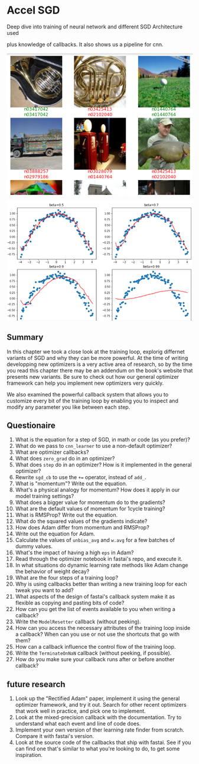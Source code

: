 # Accel SGD

> [NEEDS REVISITING]:neckbeard:

Deep dive into training of neural network and different SGD Architecture used

plus knowledge of callbacks.
It also shows us a pipeline for cnn.

![cnn](cnn_results.png)

![sgd](sgd_momentum.png)

## Summary

In this chapter we took a close look at the training loop, explorig differnet variants of SGD and why they can be more powerful. At the time of writing developping new optimizers is a very active area of research, so by the time you read this chapter there may be an addendum on the book's website that presents new variants. Be sure to check out how our general optimizer framework can help you implement new optimizers very quickly.

We also examined the powerful callback system that allows you to customize every bit of the training loop by enabling you to inspect and modify any parameter you like between each step.

## Questionaire

1. What is the equation for a step of SGD, in math or code (as you prefer)?
1. What do we pass to `cnn_learner` to use a non-default optimizer?
1. What are optimizer callbacks?
1. What does `zero_grad` do in an optimizer?
1. What does `step` do in an optimizer? How is it implemented in the general optimizer?
1. Rewrite `sgd_cb` to use the `+=` operator, instead of `add_`.
1. What is "momentum"? Write out the equation.
1. What's a physical analogy for momentum? How does it apply in our model training settings?
1. What does a bigger value for momentum do to the gradients?
1. What are the default values of momentum for 1cycle training?
1. What is RMSProp? Write out the equation.
1. What do the squared values of the gradients indicate?
1. How does Adam differ from momentum and RMSProp?
1. Write out the equation for Adam.
1. Calculate the values of `unbias_avg` and `w.avg` for a few batches of dummy values.
1. What's the impact of having a high `eps` in Adam?
1. Read through the optimizer notebook in fastai's repo, and execute it.
1. In what situations do dynamic learning rate methods like Adam change the behavior of weight decay?
1. What are the four steps of a training loop?
1. Why is using callbacks better than writing a new training loop for each tweak you want to add?
1. What aspects of the design of fastai's callback system make it as flexible as copying and pasting bits of code?
1. How can you get the list of events available to you when writing a callback?
1. Write the `ModelResetter` callback (without peeking).
1. How can you access the necessary attributes of the training loop inside a callback? When can you use or not use the shortcuts that go with them?
1. How can a callback influence the control flow of the training loop.
1. Write the `TerminateOnNaN` callback (without peeking, if possible).
1. How do you make sure your callback runs after or before another callback?

## future research

1. Look up the "Rectified Adam" paper, implement it using the general optimizer framework, and try it out. Search for other recent optimizers that work well in practice, and pick one to implement.
1. Look at the mixed-precision callback with the documentation. Try to understand what each event and line of code does.
1. Implement your own version of ther learning rate finder from scratch. Compare it with fastai's version.
1. Look at the source code of the callbacks that ship with fastai. See if you can find one that's similar to what you're looking to do, to get some inspiration.
